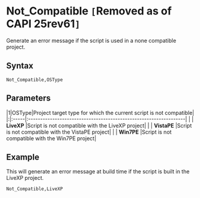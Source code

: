 # Not\_Compatible `[`Removed as of CAPI 25rev61`]` #

Generate an error message if the script is used in a none compatible project.

## Syntax ##
```
Not_Compatible,OSType
```
## Parameters ##
|1|OSType|Project target type for which the current script is not compatible|
|:|:-----|:-----------------------------------------------------------------|
|  | **LiveXP** |Script is not compatible with the LiveXP project|
|  | **VistaPE** |Script is not compatible with the VistaPE project|
|  | **Win7PE** |Script is not compatible with the Win7PE project|

## Example ##
This will generate an error message at build time if the script is built in the LiveXP project.
```
Not_Compatible,LiveXP
```